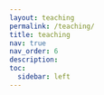 ```yaml
---
layout: teaching
permalink: /teaching/
title: teaching
nav: true
nav_order: 6
description: 
toc:
  sidebar: left
---
```


<!-- layout: page -->

<!-- <h2>At Tokyo Institute of Technology (as a student)</h2>
<table>
    <tr>
        <td>Period</td>
        <td>Class</td>
        <td>Role</td>
    </tr>
    <tr>
        <td>2024</td>
        <td>Programming I <a href="https://prg1-2020.github.io/lecture/web/">[Class]</a> <a href="http://www.ocw.titech.ac.jp/index.php?module=General&action=T0300&GakubuCD=4&GakkaCD=342200&KeiCD=22&KougiCD=202002384&Nendo=2020&vid=03&lang=EN">[OCW]</a></td>
        <td>TA</td>
    </tr>
</table> -->
<!-- 
<h2>At Tokyo Institute of Technology (as a TA)</h2>
<table>
    <tr>
        <td>Period</td>
        <td>Class</td>
        <td>Role</td>
    </tr>
    <tr>
        <td>2020 3Q (Oct~)</td>
        <td>Programming I <a href="https://prg1-2020.github.io/lecture/web/">[Class]</a> <a href="http://www.ocw.titech.ac.jp/index.php?module=General&action=T0300&GakubuCD=4&GakkaCD=342200&KeiCD=22&KougiCD=202002384&Nendo=2020&vid=03&lang=EN">[OCW]</a></td>
        <td>TA</td>
    </tr>
    <tr>
        <td>2020 2Q (Jun~)</td>
        <td>Information Literacy 2 <a href="https://titechcomp.github.io/y20-il2j/">[3b]</a> <a href="http://www.ocw.titech.ac.jp/index.php?module=General&action=T0300&GakubuCD=7&KamokuCD=110800&KougiCD=202007189&Nendo=2020&vid=03">[OCW]</a></td>
        <td>TA (Temp)</td>
    </tr>
    <tr>
        <td>2020 1Q (May~)</td>
        <td>Introduction to Computer Science <a href="http://www.ocw.titech.ac.jp/index.php?module=General&action=T0300&JWC=202002383&lang=JA&vid=03">[OCW]</a></td>
        <td>TA</td>
    </tr>
    <tr>
        <td>2019 3Q (Sep~)</td>
        <td>Programming I <a href="https://prg1-2019.github.io/lecture/web/">[Class]</a> <a href="http://www.ocw.titech.ac.jp/index.php?module=General&action=T0300&JWC=201902384&lang=EN">[OCW]</a></td>
        <td>TA</td>
    </tr>
    <tr>
        <td>2019 2Q (Jun~)</td>
        <td>Information Literacy 2 <a href="http://prg.is.titech.ac.jp/ja/people/masuhara/classes/2019-il2/">[1b,3b]</a> <a href="http://www.ocw.titech.ac.jp/index.php?module=General&action=T0300&JWC=201907183&lang=EN&vid=03">[OCW(1b)]</a></td>
        <td>TA</td>
    </tr>
    <tr>
        <td>2019 1Q (Apr~)</td>
        <td>Introduction to Computer Science <a href="http://www.ocw.titech.ac.jp/index.php?module=General&action=T0300&GakubuCD=4&GakkaCD=342200&KeiCD=22&KougiCD=201902383&Nendo=2019&lang=EN">[OCW]</a></td>
        <td>TA</td>
    </tr>
    <tr>
        <td>2018 2Q (Jun~)</td>
        <td>Information Literacy 2 <a href="http://prg.is.titech.ac.jp/ja/people/masuhara/classes/2018-il2/">[1b]</a> <a href="http://www.ocw.titech.ac.jp/index.php?module=General&action=T0300&JWC=201807183&lang=EN&vid=03">[OCW]</a></td>
        <td>TA</td>
    </tr>
    <tr>
        <td>2018 1Q (Apr~)</td>
        <td>Information Literacy 1 <a href="http://prg.is.titech.ac.jp/ja/people/masuhara/classes/2018-il1/">[1b]</a> <a href="http://www.ocw.titech.ac.jp/index.php?module=General&action=T0300&GakubuCD=7&KamokuCD=110800&KougiCD=201807165&Nendo=2018&lang=EN&vid=03">[OCW]</a></td>
        <td>TA</td>
    </tr>
    <tr>
        <td>2018 1Q (Apr~)</td>
        <td>Introduction to Computer Science <a href="http://www.ocw.titech.ac.jp/index.php?module=General&action=T0300&GakubuCD=4&GakkaCD=342200&KeiCD=22&KougiCD=201802383&Nendo=2018&lang=EN">[OCW]</a></td>
        <td>TA</td>
    </tr>
</table> -->
